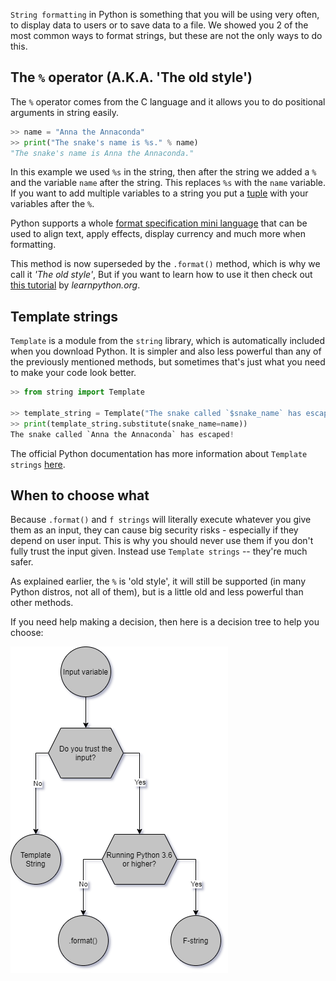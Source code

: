 `String formatting` in Python is something that you will be using very often, to display data to users or to save data to a file. We showed you 2 of the most common ways to format strings, but these are not the only ways to do this.

## The `%` operator (A.K.A. 'The old style')

The `%` operator comes from the C language and it allows you to do positional arguments in string easily.

```python
>> name = "Anna the Annaconda"
>> print("The snake's name is %s." % name)
"The snake's name is Anna the Annaconda."
```

In this example we used `%s` in the string, then after the string we added a `%` and the variable `name` after the string. This replaces `%s` with the `name` variable. If you want to add multiple variables to a string you put a [tuple](https://www.w3schools.com/python/python_tuples.asp) with your variables after the `%`.  

Python supports a whole [format specification mini language](https://docs.python.org/3/library/string.html#format-specification-mini-language) that can be used to align text, apply effects, display currency and much more when formatting.

This method is now superseded by the `.format()` method, which is why we call it _'The old style'_, But if you want to learn how to use it then check out [this tutorial](https://www.learnpython.org/en/String_Formatting) by _learnpython.org_.

## Template strings

`Template` is a module from the `string` library, which is automatically included when you download Python. It is simpler and also less powerful than any of the previously mentioned methods, but sometimes that's just what you need to make your code look better.

```python
>> from string import Template

>> template_string = Template("The snake called `$snake_name` has escaped!")
>> print(template_string.substitute(snake_name=name))
The snake called `Anna the Annaconda` has escaped!
```

The official Python documentation has more information about `Template strings` [here](https://docs.python.org/3/library/string.html#template-strings).

## When to choose what

Because `.format()` and `f strings` will literally execute whatever you give them as an input, they can cause big security risks - especially if they depend on user input. This is why you should never use them if you don't fully trust the input given. Instead use `Template strings` -- they're much safer.  

As explained earlier, the `%` is 'old style', it will still be supported (in many Python distros, not all of them), but is a little old and less powerful than other methods.

If you need help making a decision, then here is a decision tree to help you choose:

![Decision Tree](https://github.com/exercism/v3-files/blob/master/python/string-formatting/decision_tree.png?raw=true)
